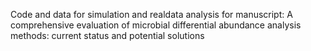 Code and data for simulation and realdata analysis for manuscript: 
A comprehensive evaluation of microbial differential abundance analysis methods: current status and potential solutions 

